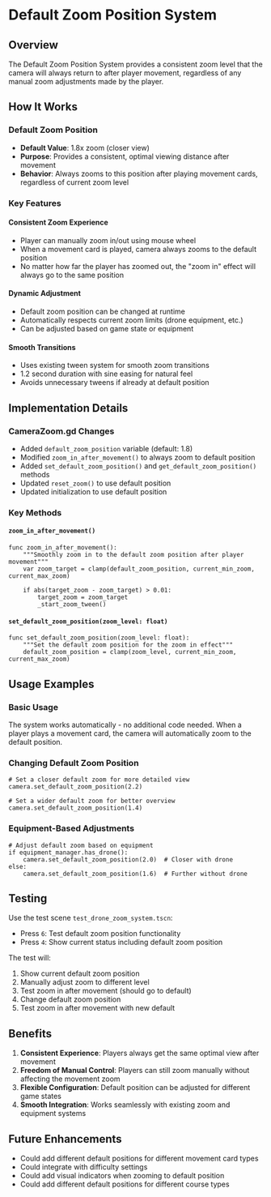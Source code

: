 # Default Zoom Position System

## Overview
The Default Zoom Position System provides a consistent zoom level that the camera will always return to after player movement, regardless of any manual zoom adjustments made by the player.

## How It Works

### Default Zoom Position
- **Default Value**: 1.8x zoom (closer view)
- **Purpose**: Provides a consistent, optimal viewing distance after movement
- **Behavior**: Always zooms to this position after playing movement cards, regardless of current zoom level

### Key Features

#### Consistent Zoom Experience
- Player can manually zoom in/out using mouse wheel
- When a movement card is played, camera always zooms to the default position
- No matter how far the player has zoomed out, the "zoom in" effect will always go to the same position

#### Dynamic Adjustment
- Default zoom position can be changed at runtime
- Automatically respects current zoom limits (drone equipment, etc.)
- Can be adjusted based on game state or equipment

#### Smooth Transitions
- Uses existing tween system for smooth zoom transitions
- 1.2 second duration with sine easing for natural feel
- Avoids unnecessary tweens if already at default position

## Implementation Details

### CameraZoom.gd Changes
- Added `default_zoom_position` variable (default: 1.8)
- Modified `zoom_in_after_movement()` to always zoom to default position
- Added `set_default_zoom_position()` and `get_default_zoom_position()` methods
- Updated `reset_zoom()` to use default position
- Updated initialization to use default position

### Key Methods

#### `zoom_in_after_movement()`
```gdscript
func zoom_in_after_movement():
    """Smoothly zoom in to the default zoom position after player movement"""
    var zoom_target = clamp(default_zoom_position, current_min_zoom, current_max_zoom)
    
    if abs(target_zoom - zoom_target) > 0.01:
        target_zoom = zoom_target
        _start_zoom_tween()
```

#### `set_default_zoom_position(zoom_level: float)`
```gdscript
func set_default_zoom_position(zoom_level: float):
    """Set the default zoom position for the zoom in effect"""
    default_zoom_position = clamp(zoom_level, current_min_zoom, current_max_zoom)
```

## Usage Examples

### Basic Usage
The system works automatically - no additional code needed. When a player plays a movement card, the camera will automatically zoom to the default position.

### Changing Default Zoom Position
```gdscript
# Set a closer default zoom for more detailed view
camera.set_default_zoom_position(2.2)

# Set a wider default zoom for better overview
camera.set_default_zoom_position(1.4)
```

### Equipment-Based Adjustments
```gdscript
# Adjust default zoom based on equipment
if equipment_manager.has_drone():
    camera.set_default_zoom_position(2.0)  # Closer with drone
else:
    camera.set_default_zoom_position(1.6)  # Further without drone
```

## Testing

Use the test scene `test_drone_zoom_system.tscn`:
- Press `6`: Test default zoom position functionality
- Press `4`: Show current status including default zoom position

The test will:
1. Show current default zoom position
2. Manually adjust zoom to different level
3. Test zoom in after movement (should go to default)
4. Change default zoom position
5. Test zoom in after movement with new default

## Benefits

1. **Consistent Experience**: Players always get the same optimal view after movement
2. **Freedom of Manual Control**: Players can still zoom manually without affecting the movement zoom
3. **Flexible Configuration**: Default position can be adjusted for different game states
4. **Smooth Integration**: Works seamlessly with existing zoom and equipment systems

## Future Enhancements

- Could add different default positions for different movement card types
- Could integrate with difficulty settings
- Could add visual indicators when zooming to default position
- Could add different default positions for different course types 